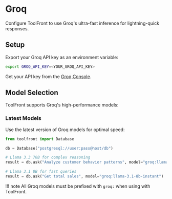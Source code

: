 # Groq

Configure ToolFront to use Groq's ultra-fast inference for lightning-quick responses.

## Setup

Export your Groq API key as an environment variable:

```bash
export GROQ_API_KEY=<YOUR_GROQ_API_KEY>
```

Get your API key from the [Groq Console](https://console.groq.com/).

## Model Selection

ToolFront supports Groq's high-performance models:

### Latest Models
Use the latest version of Groq models for optimal speed:

```python
from toolfront import Database

db = Database("postgresql://user:pass@host/db")

# Llama 3.3 70B for complex reasoning
result = db.ask("Analyze customer behavior patterns", model="groq:llama-3.3-70b-versatile")

# Llama 3.1 8B for fast queries
result = db.ask("Get total sales", model="groq:llama-3.1-8b-instant")
```

!!! note
    All Groq models must be prefixed with `groq:` when using with ToolFront.